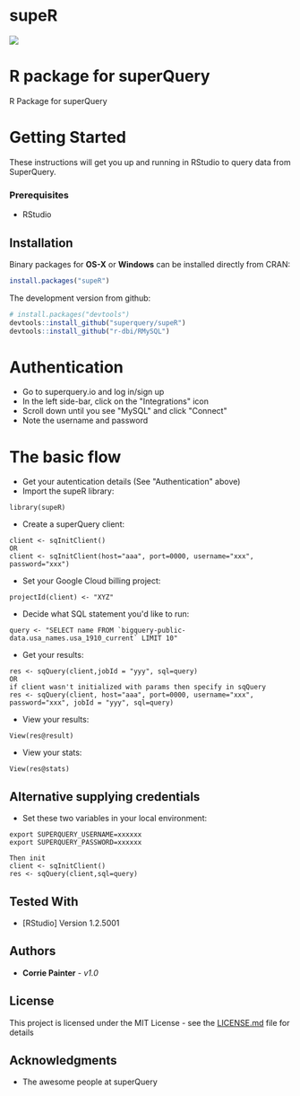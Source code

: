 # supeR

![](https://web.superquery.io/wp-content/uploads/2019/03/sq-logotype@1x.svg)

# R package for superQuery

R Package for superQuery

# Getting Started

These instructions will get you up and running in RStudio to query data from SuperQuery. 

### Prerequisites

* RStudio

## Installation

Binary packages for __OS-X__ or __Windows__ can be installed directly from CRAN:

```r
install.packages("supeR")
```

The development version from github:

```R
# install.packages("devtools")
devtools::install_github("superquery/supeR")
devtools::install_github("r-dbi/RMySQL")
```
# Authentication
* Go to superquery.io and log in/sign up
* In the left side-bar, click on the "Integrations" icon
* Scroll down until you see "MySQL" and click "Connect"
* Note the username and password

# The basic flow
* Get your autentication details (See "Authentication" above)
* Import the supeR library: 

``` 
library(supeR)
``` 

* Create a superQuery client: 
``` 
client <- sqInitClient()
OR
client <- sqInitClient(host="aaa", port=0000, username="xxx", password="xxx")
```

* Set your Google Cloud billing project: 
```
projectId(client) <- "XYZ"
```

* Decide what SQL statement you'd like to run: 
``` 
query <- "SELECT name FROM `bigquery-public-data.usa_names.usa_1910_current` LIMIT 10"
```

* Get your results: 
```
res <- sqQuery(client,jobId = "yyy", sql=query)
OR
if client wasn't initialized with params then specify in sqQuery
res <- sqQuery(client, host="aaa", port=0000, username="xxx", password="xxx", jobId = "yyy", sql=query)
```

* View your results:
```
View(res@result)
```

* View your stats:
```
View(res@stats)
```

## Alternative supplying credentials
* Set these two variables in your local environment:
```
export SUPERQUERY_USERNAME=xxxxxx
export SUPERQUERY_PASSWORD=xxxxxx

Then init 
client <- sqInitClient()
res <- sqQuery(client,sql=query)
```


## Tested With

* [RStudio] Version 1.2.5001

## Authors

* **Corrie Painter** - *v1.0*

## License

This project is licensed under the MIT License - see the [LICENSE.md](LICENSE.md) file for details

## Acknowledgments

* The awesome people at superQuery
